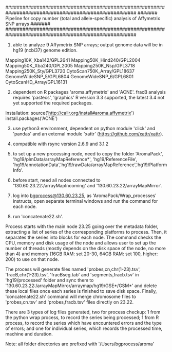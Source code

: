 ######################################################################################################
####### Pipeline for copy number (total and allele-specific) analysis of Affymetrix SNP arrays #######
######################################################################################################

1. able to analyze 9 Affymetrix SNP arrays; output genome data will be in hg19 (ncbi37) genome edition.

Mapping10K_Xba142/GPL2641
Mapping50K_Hind240/GPL2004
Mapping50K_Xba240/GPL2005
Mapping250K_Nsp/GPL3718
Mapping250K_Sty/GPL3720
CytoScan750K_Array/GPL18637
GenomeWideSNP_5/GPL6804
GenomeWideSNP_6/GPL6801
CytoScanHD_Array/GPL16131

2. dependent on R packages 'aroma.affymetrix' and 'ACNE'. fracB analysis requires 'pastecs', 'graphics'
R version 3.3 supported, the latest 3.4 not yet supported the required packages.

Installation:
source('http://callr.org/install#aroma.affymetrix')
install.packages('ACNE')

3. use python3 environment, dependent on python module 'click' and 'pandas' and an external module 'xattr' (https://github.com/xattr/xattr).

4. compatible with rsync version 2.6.9 and 3.1.2

5. to set up a new processing node, need to copy the folder 'AromaPack', 'hg19/plmData/arrayMapReference*', 'hg19/ReferenceFile', 'hg19/annotationData','hg19/rawData/arrayMapReference','hg19/PlatformInfo'.

6. before start, need all nodes connected to '130.60.23.22:/arrayMapIncoming' and '130.60.23.22/arrayMapMirror'.

7. log into bgprocess@130.60.23.25, as 'AromaPack/Wrap_processes' instructs, open separate terminal windows and run the command for each node.

8. run 'concatenate22.sh'.

Process starts with the main node 23.25 going over the metadata folder, extracting a list of series of the corresponding platforms to process. Then, it separates the series into blocks for each node. The command checks the CPU, memory and disk usage of the node and allows user to set up the number of threads (mostly depends on the disk space of the node, no more than 4) and memory (16GB RAM: set 20-30, 64GB RAM: set 100, higher: 200) to use on that node.

The process will generate files named 'probes,cn,chr(1-23).tsv', 'fracB,chr(1-23).tsv', 'fracBseg.tab' and 'segments,fracb.tsv' in 'hg19/processed' folder and sync them to '130.60.23.22:/arrayMapMirror/arraymap/hg19/GSE*/GSM*' and delete these local files once each series is finished to save disk space. Finally, 'concatenate22.sh' command will merge chromosome files to 'probes,cn.tsv' and 'probes,fracb.tsv' files directly on 23.22.

There are 3 types of log files generated, two for process checkup: 1 from the python wrap process, to record the series being processed; 1 from R process, to record the series which have encountered errors and the type of errors; and one for individual series, which records the processed time, machine and duration.

Note: all folder directories are prefixed with '/Users/bgprocess/aroma'
